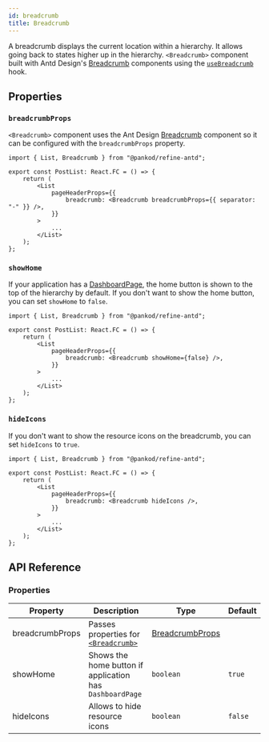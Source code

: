 ```yaml
---
id: breadcrumb
title: Breadcrumb
---
```


A breadcrumb displays the current location within a hierarchy. It allows going back to states higher up in the hierarchy. `<Breadcrumb>` component built with Antd Design's [Breadcrumb][antd-breadcrumb] components using the [`useBreadcrumb`](/core/hooks/useBreadcrumb.md) hook.

## Properties

### `breadcrumbProps`

`<Breadcrumb>` component uses the Ant Design [Breadcrumb][antd-breadcrumb] component so it can be configured with the `breadcrumbProps` property.

```tsx
import { List, Breadcrumb } from "@pankod/refine-antd";

export const PostList: React.FC = () => {
    return (
        <List
            pageHeaderProps={{
                breadcrumb: <Breadcrumb breadcrumbProps={{ separator: "-" }} />,
            }}
        >
            ...
        </List>
    );
};
```

### `showHome`

If your application has a [DashboardPage](/core/components/refine-config/#dashboardpage), the home button is shown to the top of the hierarchy by default. If you don't want to show the home button, you can set `showHome` to `false`.

```tsx
import { List, Breadcrumb } from "@pankod/refine-antd";

export const PostList: React.FC = () => {
    return (
        <List
            pageHeaderProps={{
                breadcrumb: <Breadcrumb showHome={false} />,
            }}
        >
            ...
        </List>
    );
};
```

### `hideIcons`

If you don't want to show the resource icons on the breadcrumb, you can set `hideIcons` to `true`.

```tsx
import { List, Breadcrumb } from "@pankod/refine-antd";

export const PostList: React.FC = () => {
    return (
        <List
            pageHeaderProps={{
                breadcrumb: <Breadcrumb hideIcons />,
            }}
        >
            ...
        </List>
    );
};
```

## API Reference

### Properties

| Property        | Description                                              | Type                                     | Default                   |
| --------------- | -------------------------------------------------------- | ---------------------------------------- | ------------------------- |
| breadcrumbProps | Passes properties for [`<Breadcrumb>`][antd-breadcrumb]  | [BreadcrumbProps][antd-breadcrumb-props] |                           |
| showHome        | Shows the home button if application has `DashboardPage` | `boolean`                                | `true`                    |
| hideIcons       | Allows to hide resource icons                            | `boolean`                                | `false` |

[antd-breadcrumb]: https://ant.design/components/breadcrumb
[antd-breadcrumb-props]: https://ant.design/components/breadcrumb/#Breadcrumb
